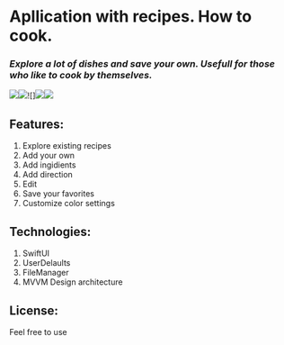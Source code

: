 # Apllication with recipes. How to cook. 

### _Explore a lot of dishes and save your own. Usefull for those who like to cook by themselves._

![](https://i.imgur.com/80Ey3TH.png)![](https://i.imgur.com/PTSxkK2.png)![]![](https://i.imgur.com/awCEc0u.png)![](https://i.imgur.com/IMSmXDa.png)

## Features:
1. Explore existing recipes
2. Add your own
3. Add ingidients
4. Add direction
5. Edit 
6. Save your favorites
7. Customize color settings

## Technologies:
1. SwiftUI
2. UserDelaults
3. FileManager
4. MVVM Design architecture

## License:

Feel free to use 
